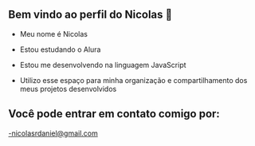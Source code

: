 ## Bem vindo ao perfil do Nicolas 👋

- Meu nome é Nicolas

- Estou estudando o Alura 
- Estou me desenvolvendo na linguagem JavaScript 
- Utilizo esse espaço para minha organização e compartilhamento dos meus projetos desenvolvidos 


## Você pode entrar em contato comigo por:
-nicolasrdaniel@gmail.com

